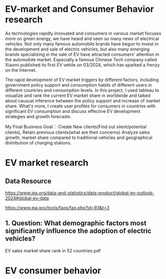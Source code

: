 # EV-market and Consumer Behavior research 

As technologies rapidly innovated and consumers in various market focuses more on green energy, we have heard and seen so many news of electrical vehicles. Not only many famous automobile brands have begun to invest in the development and sale of electric vehicles, but also many emerging brands specializing in the sale of EV have attracted consumers' attention in the automobile market. Especially a famous Chinese Tech company called Xiaomi published its first EV vehile on 03/2024, which has sparked a frenzy on the Internet.

The rapid development of EV market triggers by different factors, including government policy support and consumption habits of different users in different countries and consumption levels. In this project, I used tableau to visualize and rank the current EV market share in worldwide and talked about causual inference between the policy support and increase of market share. What's more, I create user profiles for consumers in countries with significant EV consumption and discuss effective EV development strategies and growth forecasts.

My Final Business Goal： Create New clients(Find out silent/potential clients), Retain previous clients(what are their concerns)
Analyze sales growth, market share compared to traditional vehicles and geographical distribution of charging stations.

# EV market research
## Data Resource
https://www.iea.org/data-and-statistics/data-product/global-ev-outlook-2024#global-ev-data

https://www.eia.gov/tools/faqs/faq.php?id=93&t=3

## 1. Question: What demographic factors most significantly influence the adoption of electric vehicles?
EV sales market share rank in 52 countries.pdf

# EV consumer behavior
